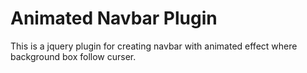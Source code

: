 Animated Navbar Plugin
=======

This is a jquery plugin for creating navbar with animated effect where background box follow curser.
